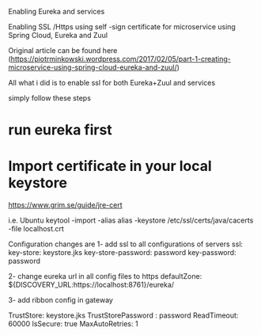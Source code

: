 Enabling Eureka and services

Enabling SSL /Https using self -sign certificate for microservice using Spring Cloud, Eureka and Zuul

Original article can be found here (https://piotrminkowski.wordpress.com/2017/02/05/part-1-creating-microservice-using-spring-cloud-eureka-and-zuul/)

All what i did is to enable ssl for both Eureka+Zuul and services

simply follow these steps

# run eureka first

# Import certificate in your local keystore
https://www.grim.se/guide/jre-cert

i.e. Ubuntu
keytool -import -alias alias -keystore /etc/ssl/certs/java/cacerts -file localhost.crt


Configuration changes are
1- add ssl to all configurations of servers
  ssl:
    key-store: keystore.jks
    key-store-password: password
    key-password: password

2- change eureka url in all config files to https
      defaultZone: ${DISCOVERY_URL:https://localhost:8761}/eureka/


3- add ribbon config in gateway

  TrustStore: keystore.jks
  TrustStorePassword : password
  ReadTimeout: 60000
  IsSecure: true
  MaxAutoRetries: 1

